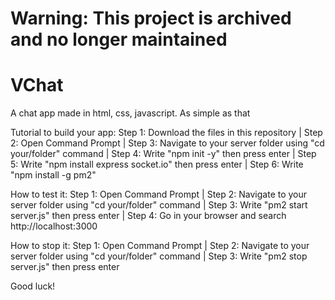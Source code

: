 # Warning: This project is archived and no longer maintained
# VChat
A chat app made in html, css, javascript.  As simple as that

Tutorial to build your app:
Step 1: Download the files in this repository |
Step 2: Open Command Prompt |
Step 3: Navigate to your server folder using "cd your/folder" command |
Step 4: Write "npm init -y" then press enter |
Step 5: Write "npm install express socket.io" then press enter |
Step 6: Write "npm install -g pm2"

How to test it:
Step 1: Open Command Prompt |
Step 2: Navigate to your server folder using "cd your/folder" command |
Step 3: Write "pm2 start server.js" then press enter |
Step 4: Go in your browser and search http://localhost:3000

How to stop it:
Step 1: Open Command Prompt |
Step 2: Navigate to your server folder using "cd your/folder" command |
Step 3: Write "pm2 stop server.js" then press enter

Good luck!
